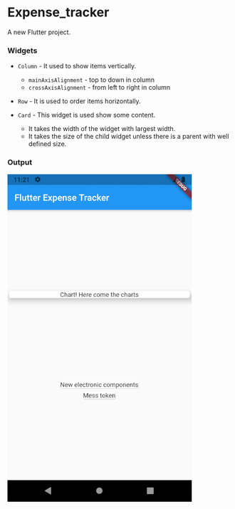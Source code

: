 # Expense_tracker

A new Flutter project.

### Widgets
- `Column` - It used to show items vertically.
    -   `mainAxisAlignment` - top to down in column
    - `crossAxisAlignment` - from left to right in column
    
- `Row` - It is used to order items horizontally.
- `Card` - This widget is used show some content.
    - It takes the width of the widget with largest width.
    - It takes the size of the child widget unless there is a parent with well defined size.

### Output
![Output image](output.png)
